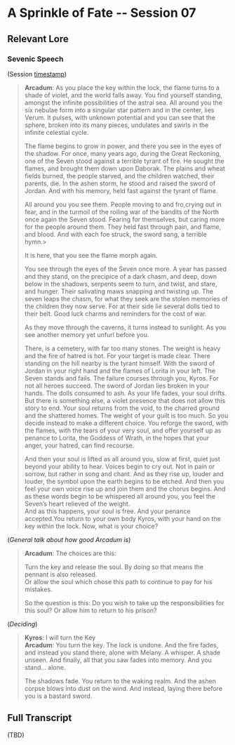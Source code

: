 # A Sprinkle of Fate -- Session 07

## Relevant Lore

### Sevenic Speech

(Session [timestamp](https://youtu.be/yunJUgiE0z4?t=6496))

> **Arcadum**: As you place the key within the lock, the flame turns to a shade of violet, and the world falls away. You find yourself standing, amongst the infinite possibilities of the astral sea. All around you the six nebulae form into a singular star pattern and in the center, lies Verum. It pulses, with unknown potential and you can see that the sphere, broken into its many pieces, undulates and swirls in the infinite celestial cycle.
>
> The flame begins to grow in power, and there you see in the eyes of the shadow. For once, many years ago, during the Great Reckoning, one of the Seven stood against a terrible tyrant of fire. He sought the flames, and brought them down upon Daborak. The plains and wheat fields burned, the people starved, and the children watched, their parents, die. In the ashen storm, he stood and raised the sword of Jordan. And with his memory, held fast against the tyrant of flame.
>
> All around you you see them. People moving to and fro,crying out in fear, and in the turmoil of the roiling war of the bandits of the North once again the Seven stood. Fearing for themselves, but caring more for the people around them. They held fast through pain, and flame, and blood. And with each foe struck, the sword sang, a terrible hymn.>
>
> It is here, that you see the flame morph again.
>
> You see through the eyes of the Seven once more. A year has passed and they stand, on the precipice of a dark chasm, and deep, down below in the shadows, serpents seem to turn, and twist, and stare, and hunger. Their salivating maws snapping and twisting up. The seven leaps the chasm, for what they seek are the stolen memories of the children they now serve. For at their side lie several dolls tied to their belt. Good luck charms and reminders for the cost of war.
>
> As they move through the caverns, it turns instead to sunlight. As you see another memory yet unfurl before you.
>
> There, is a cemetery, with far too many stones. The weight is heavy and the fire of hatred is hot. For your target is made clear. There standing on the hill nearby is the tyrant himself. With the sword of Jordan in your right hand and the flames of Lorita in your left. The Seven stands and fails. The failure courses through you, Kyros. For not all heroes succeed. The sword of Jordan lies broken in your hands. The dolls consumed to ash. As your life fades, your soul drifts. But there is something else, a violet presence that does not allow this story to end. Your soul returns from the void, to the charred ground and the shattered homes. The weight of your guilt is too much. So you decide instead to make a different choice. You reforge the sword, with the flames, with the tears of your very soul, and offer yourself up as penance to Lorita, the Goddess of Wrath, in the hopes that your anger, your hatred, can find recourse.
>
> And then your soul is lifted as all around you, slow at first, quiet just beyond your ability to hear. Voices begin to cry out. Not in pain or sorrow, but rather in song and chant. And as they rise up, louder and louder, the symbol upon the earth begins to be etched. And then you feel your own voice rise up and join them and the chorus begins. And as these words begin to be whispered all around you, you feel the Seven’s heart relieved of the weight.<br>
And as this happens, your soul is free. And your penance accepted.You return to your own body Kyros, with your hand on the key within the lock. Now, what is your choice?

(*General talk about how good Arcadum is*)

> **Arcadum**: The choices are this:
>
> Turn the key and release the soul. By doing so that means the pennant is also released.<br>
Or allow the soul which chose this path to continue to pay for his mistakes.
>
> So the question is this: Do you wish to take up the responsibilities for this soul? Or allow him to return to his prison?

(*Deciding*)
> **Kyros**: I will turn the Key<br>
**Arcadum**: You turn the key. The lock is undone. And the fire fades, and instead you stand there, alone with Melany. A whisper. A shade unseen. And finally, all that you saw fades into memory. And you stand... alone.
>
> The shadows fade. You return to the waking realm. And the ashen corpse blows into dust on the wind. And instead, laying there before you is a bastard sword.

## Full Transcript

(TBD)
